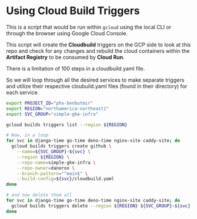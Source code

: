 # Using Cloud Build Triggers

This is a script that would be run within `gcloud` using the local CLI or through the browser using Google Cloud Console.

This script will create the **Cloudbuild** triggers on the GCP side to look at this repo and check for any changes and rebuild the cloud containers within the **Artifact Registry** to be consumed by **Cloud Run**.

There is a limitation of 100 steps in a cloudbuild.yaml file.

So we will loop through all the desired services to make separate triggers and utilize their respective cloubuild.yaml files (found in their directory) for each service.

```bash
export PROJECT_ID="phx-benbutmir"
export REGION="northamerica-northeast1"
export SVC_GROUP="simple-gke-infra"

gcloud builds triggers list --region ${REGION}

# Now, in a loop
for svc in django-time go-time deno-time nginx-site caddy-site; do
  gcloud builds triggers create github \
    --name=${SVC_GROUP}-${svc} \
    --region ${REGION} \
    --repo-name=simple-gke-infra \
    --repo-owner=daneroo \
    --branch-pattern="^main$" \
    --build-config=${svc}/cloudbuild.yaml
done

# and now delete them all
for svc in django-time go-time deno-time nginx-site caddy-site; do
  gcloud builds triggers delete --region ${REGION} ${SVC_GROUP}-${svc}
done
```
